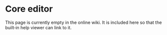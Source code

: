 # Core editor

This page is currently empty in the online wiki.
It is included here so that the built‑in help viewer can link to it.
